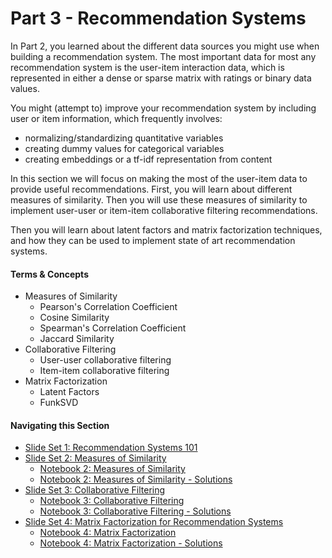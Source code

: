 # Part 3 - Recommendation Systems

In Part 2, you learned about the different data sources you might use when building a recommendation system.  The most important data for most any recommendation system is the user-item interaction data, which is represented in either a dense or sparse matrix with ratings or binary data values.

You might (attempt to) improve your recommendation system by including user or item information, which frequently involves:

* normalizing/standardizing quantitative variables
* creating dummy values for categorical variables
* creating embeddings or a tf-idf representation from content

In this section we will focus on making the most of the user-item data to provide useful recommendations.  First, you will learn about different measures of similarity.  Then you will use these measures of similarity to implement user-user or item-item collaborative filtering recommendations.

Then you will learn about latent factors and matrix factorization techniques, and how they can be used to implement state of art recommendation systems.

#### Terms & Concepts
- Measures of Similarity
    - Pearson's Correlation Coefficient
    - Cosine Similarity
    - Spearman's Correlation Coefficient
    - Jaccard Similarity
- Collaborative Filtering
    - User-user collaborative filtering
    - Item-item collaborative filtering
- Matrix Factorization
    - Latent Factors
    - FunkSVD

#### Navigating this Section

- [Slide Set 1: Recommendation Systems 101](https://github.com/jbernhard-nw/rec-workshop/blob/master/Part%203%20-%20Recommendation%20Systems/slides/PartIII_Recommendation_Systems_101.pdf)
- [Slide Set 2: Measures of Similarity](https://github.com/jbernhard-nw/rec-workshop/blob/master/Part%203%20-%20Recommendation%20Systems/slides/PartIII_Measures_of_Similarity.pdf)
    - [Notebook 2: Measures of Similarity](https://github.com/jbernhard-nw/rec-workshop/blob/master/Part%203%20-%20Recommendation%20Systems/notebooks/measures_of_similarity.ipynb)
    - [Notebook 2: Measures of Similarity - Solutions](https://github.com/jbernhard-nw/rec-workshop/blob/master/Part%203%20-%20Recommendation%20Systems/notebooks/solutions/measures_of_similarity-Solution.ipynb)
- [Slide Set 3: Collaborative Filtering]()
    - [Notebook 3: Collaborative Filtering]()
    - [Notebook 3: Collaborative Filtering - Solutions]()
- [Slide Set 4: Matrix Factorization for Recommendation Systems]()
    - [Notebook 4: Matrix Factorization]()
    - [Notebook 4: Matrix Factorization - Solutions]()
